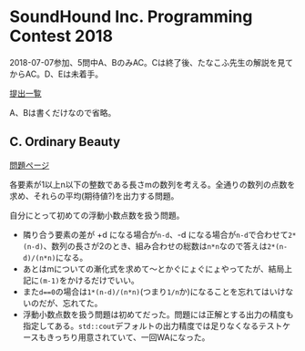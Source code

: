 # SoundHound Inc. Programming Contest 2018

2018-07-07参加、5問中A、BのみAC。Cは終了後、たなこふ先生の解説を見てからAC。D、Eは未着手。

[提出一覧](https://atcoder.jp/contests/soundhound2018-summer-qual/submissions?f.User=hhirai)

A、Bは書くだけなので省略。

## C. Ordinary Beauty

[問題ページ](https://atcoder.jp/contests/soundhound2018-summer-qual/tasks/soundhound2018_summer_qual_c)

各要素が1以上n以下の整数である長さmの数列を考える。全通りの数列の点数を求め、それらの平均(期待値?)を出力する問題。

自分にとって初めての浮動小数点数を扱う問題。

* 隣り合う要素の差が +d になる場合が`n-d`、-d になる場合が`n-d`で合わせて`2*(n-d)`、数列の長さが2のとき、組み合わせの総数は`n*n`なので答えは`2*(n-d)/(n*n)`になる。
* あとはmについての漸化式を求めて〜とかぐにょぐにょやってたが、結局上記に`(m-1)`をかけるだけでいい。
* また`d==0`の場合は`1*(n-d)/(n*n)`(つまり`1/n`か)になることを忘れてはいけないのだが、忘れてた。
* 浮動小数点数を扱う問題は初めてだった。問題には正解とする出力の精度も指定してある。`std::cout`デフォルトの出力精度では足りなくなるテストケースもきっちり用意されていて、一回WAになった。
